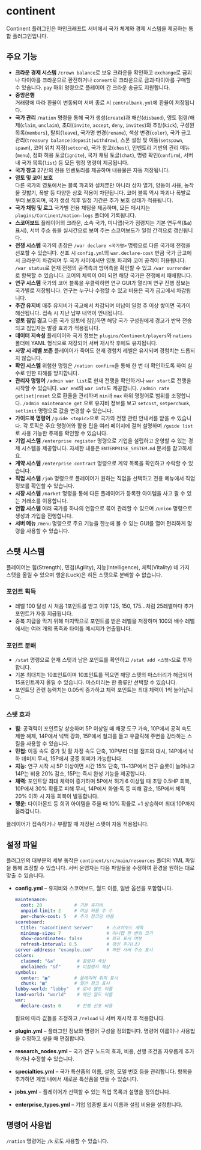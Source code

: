 # continent
Continent 플러그인은 마인크래프트 서버에서 국가 체계와 경제 시스템을 제공하는 통합 플러그인입니다.

## 주요 기능
- **크라운 경제 시스템**
  `/crown balance`로 보유 크라운을 확인하고 `exchange`로 금괴나 다이아를 크라운으로 환전하거나 `convert`로 크라운으로 금괴·다이아를 구매할 수 있습니다. `pay` 하위 명령으로 플레이어 간 크라운 송금도 지원합니다.
- **중앙은행**  
  거래량에 따라 환율이 변동되며 서버 종료 시 `centralbank.yml`에 환율이 저장됩니다.
- **국가 관리**
  `/nation` 명령을 통해 국가 생성(`create`)과 해산(`disband`), 영토 점령/해제(`claim`, `unclaim`), 초대(`invite`, `accept`, `deny`, `invites`)와 추방(`kick`), 구성원 목록(`members`), 탈퇴(`leave`), 국가명 변경(`rename`), 색상 변경(`color`), 국가 금고 관리(`treasury balance|deposit|withdraw`), 스폰 설정 및 이동(`setspawn`, `spawn`), 코어 위치 지정(`setcore`), 국가 창고(`chest`), 인벤토리 기반의 관리 메뉴(`menu`), 점화 허용 토글(`ignite`), 국가 채팅 토글(`chat`), 명령 확인(`confirm`), 서버 내 국가 목록(`list`) 등 모든 행정 명령이 제공됩니다.
- **국가 창고**
  27칸의 전용 인벤토리를 제공하며 내용물은 자동 저장됩니다.
- **영토 및 코어 보호**  
  다른 국가의 영토에서는 블록 파괴와 설치뿐만 아니라 상자 열기, 양동이 사용, 농작물 짓밟기, 폭발 등 다양한 상호 작용이 차단됩니다. 코어 블록 역시 파괴나 폭발로부터 보호되며, 국가 생성 직후 일정 기간은 추가 보호 상태가 적용됩니다.
- **국가 채팅 및 로그**
  국가별 전용 채팅을 제공하며, 모든 메시지는 `plugins/Continent/nation-logs` 폴더에 기록됩니다.
- **스코어보드**
  플레이어의 크라운, 소속 국가, 미니맵(국가 점령지는 기본 연두색(&a) 표시), 서버 주소 등을 실시간으로 보여 주는 스코어보드가 일정 간격으로 갱신됩니다.
- **전쟁 시스템**
 국가의 촌장은 `/war declare <국가명>` 명령으로 다른 국가에 전쟁을 선포할 수 있습니다. 선포 시 `config.yml`의 `war.declare-cost` 만큼 국가 금고에서 크라운이 차감되며 두 국가 사이에서만 영토 파괴와 코어 공격이 허용됩니다. `/war status`로 현재 전쟁의 공격측과 방어측을 확인할 수 있고 `/war surrender`로 항복할 수 있습니다.
 코어의 체력이 0이 되면 해당 국가은 전쟁에서 패배합니다.
- **연구 시스템**
  국가의 코어 블록을 우클릭하면 연구 GUI가 열리며 연구 진행 정보는 국가별로 저장됩니다. 연구는 누구나 수행할 수 있고 비용은 국가 금고에서 차감됩니다.
- **주간 유지비**
  매주 유지비가 국고에서 차감되며 미납이 일정 주 이상 쌓이면 국가이 해산됩니다. 접속 시 지난 납부 내역이 안내됩니다.
- **영토 침입 경고**
  다른 국가 영토에 침입하면 해당 국가 구성원에게 경고가 반복 전송되고 침입자는 발광 효과가 적용됩니다.
- **데이터 지속성**
  플레이어와 국가 정보는 `plugins/Continent/players`와 `nations` 폴더에 YAML 형식으로 저장되어 서버 재시작 후에도 유지됩니다.
- **사망 시 레벨 보존**
  플레이어가 죽어도 현재 경험치 레벨은 유지되며 경험치는 드롭되지 않습니다.
- **확인 시스템**
  위험한 명령은 `/nation confirm`을 통해 한 번 더 확인하도록 하여 실수로 인한 피해를 방지합니다.
- **관리자 명령어**
  `/admin war list`로 현재 전쟁을 확인하거나 `war start`로 전쟁을 시작할 수 있습니다. `war end`와 `war info`도 제공합니다.
  `/admin rate get|set|reset` 으로 환율을 관리하며 `min`과 `max` 하위 명령어로 범위를 조정합니다.
  `/admin maintenance get` 으로 유지비 정보를 보고 `setcost`, `setperchunk`, `setlimit` 명령으로 값을 변경할 수 있습니다.
- **가이드북 명령어**
  `/guide <topic>`으로 국가와 전쟁 관련 안내서를 받을 수 있습니다. 각 토픽은 주요 명령어와 활용 팁을 여러 페이지에 걸쳐 설명하며 `/guide list`로 사용 가능한 주제를 확인할 수 있습니다.
- **기업 시스템**
  `/enterprise register` 명령으로 기업을 설립하고 운영할 수 있는 경제 시스템을 제공합니다. 자세한 내용은 `ENTERPRISE_SYSTEM.md` 문서를 참고하세요.
- **계약 시스템**
  `/enterprise contract` 명령으로 계약 목록을 확인하고 수락할 수 있습니다.
- **직업 시스템**
  `/job` 명령으로 플레이어가 원하는 직업을 선택하고 전용 메뉴에서 직업 정보를 확인할 수 있습니다.
- **시장 시스템**
  `/market` 명령을 통해 다른 플레이어가 등록한 아이템을 사고 팔 수 있는 거래소를 이용합니다.
- **연합 시스템**
  여러 국가를 하나의 연합으로 묶어 관리할 수 있으며 `/union` 명령으로 생성과 가입을 진행합니다.
- **서버 메뉴**
  `/menu` 명령으로 주요 기능을 한눈에 볼 수 있는 GUI를 열어 편리하게 명령을 사용할 수 있습니다.

## 스탯 시스템
플레이어는 힘(Strength), 민첩(Agility), 지능(Intelligence), 체력(Vitality) 네 가지 스탯을 올릴 수 있으며 행운(Luck)은 히든 스탯으로 분배할 수 없습니다.

### 포인트 획득
- 레벨 100 달성 시 처음 1포인트를 받고 이후 125, 150, 175…처럼 25레벨마다 추가 포인트가 자동 지급됩니다.
- 중복 지급을 막기 위해 마지막으로 포인트를 받은 레벨을 저장하며 100의 배수 레벨에서는 여러 개의 폭죽과 타이틀 메시지가 연출됩니다.

### 포인트 분배
- `/stat` 명령으로 현재 스탯과 남은 포인트를 확인하고 `/stat add <스탯>`으로 투자합니다.
- 기본 최대치는 10포인트이며 10포인트를 찍으면 해당 스탯의 마스터리가 해금되어 15포인트까지 올릴 수 있습니다. 마스터리는 한 종류만 선택할 수 있습니다.
- 포인트당 관련 능력치는 0.05씩 증가하고 체력 포인트는 최대 체력이 1씩 늘어납니다.

### 스탯 효과
- **힘**: 공격력이 포인트당 상승하며 5P 이상일 때 채광 도구 가속, 10P에서 공격 속도 제한 해제, 14P에서 넉백 강화, 15P에서 철괴를 들고 우클릭해 주변을 강타하는 스킬을 사용할 수 있습니다.
- **민첩**: 이동 속도 증가 및 활 차징 속도 단축, 10P부터 더블 점프와 대시, 14P에서 낙하 데미지 무시, 15P에서 공중 회피가 가능합니다.
- **지능**: 연구 시작 시 5P 이상이면 시간 15% 단축, 11~13P에서 연구 슬롯이 늘어나고 14P는 비용 20% 감소, 15P는 즉시 완성 기능을 제공합니다.
- **체력**: 포인트당 최대 체력이 증가하며 5P에서 허기 6 이상일 때 초당 0.5HP 회복, 10P에서 30% 확률로 피해 무시, 14P에서 화염·독 등 피해 감소, 15P에서 체력 20% 이하 시 자동 회복이 발동합니다.
- **행운**: 다이아몬드 등 희귀 아이템을 주울 때 10% 확률로 +1 상승하며 최대 10P까지 올라갑니다.

플레이어가 접속하거나 부활할 때 저장된 스탯이 자동 적용됩니다.

## 설정 파일
플러그인의 대부분의 세부 동작은 `continent/src/main/resources` 폴더의 YML 파일을 통해 조정할 수 있습니다. 서버 운영자는 다음 파일들을 수정하여 환경을 원하는 대로 맞출 수 있습니다.

- **config.yml** – 유지비와 스코어보드, 월드 이름, 일반 옵션을 포함합니다.
  ```yml
  maintenance:
    cost: 20            # 기본 유지비
    unpaid-limit: 2     # 미납 허용 주 수
    per-chunk-cost: 5   # 추가 청크당 비용
  scoreboard:
    title: "&aContinent Server"     # 스코어보드 제목
    minimap-size: 7                 # 미니맵 한 변의 크기
    show-coordinates: false         # 좌표 표시 여부
    refresh-interval: 0.5           # 갱신 주기(초)
  server-address: "example.com"     # 하단 서버 주소 표시
  colors:
    claimed: "&a"        # 점령지 색상
    unclaimed: "&f"      # 미점령지 색상
  symbols:
    center: "▣"         # 플레이어 위치 표시
    chunk: "▩"          # 일반 청크 표시
  lobby-world: "lobby"   # 로비 월드 이름
  land-world: "world"    # 메인 월드 이름
  war:
    declare-cost: 0      # 전쟁 선포 비용
  ```
  필요에 따라 값들을 조정하고 `/reload` 나 서버 재시작 후 적용합니다.

- **plugin.yml** – 플러그인 정보와 명령어 구성을 정의합니다. 명령어 이름이나 사용법을 수정하고 싶을 때 편집합니다.
- **research_nodes.yml** – 국가 연구 노드의 효과, 비용, 선행 조건을 자유롭게 추가하거나 수정할 수 있습니다.
- **specialties.yml** – 국가 특산품의 이름, 설명, 모델 번호 등을 관리합니다. 항목을 추가하면 게임 내에서 새로운 특산품을 만들 수 있습니다.
- **jobs.yml** – 플레이어가 선택할 수 있는 직업 목록과 설명을 정의합니다.
- **enterprise_types.yml** – 기업 업종별 표시 이름과 설립 비용을 설정합니다.

## 명령어 사용법
`/nation` 명령어는 `/k` 로도 사용할 수 있습니다.
